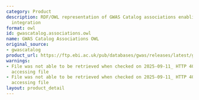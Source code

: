 ```yaml
---
category: Product
description: RDF/OWL representation of GWAS Catalog associations enabling semantic
  integration
format: owl
id: gwascatalog.associations.owl
name: GWAS Catalog Associations OWL
original_source:
- gwascatalog
product_url: https://ftp.ebi.ac.uk/pub/databases/gwas/releases/latest/gwas-catalog-associations.owl.gz
warnings:
- File was not able to be retrieved when checked on 2025-09-11_ HTTP 404 error when
  accessing file
- File was not able to be retrieved when checked on 2025-09-11_ HTTP 404 error when
  accessing file
layout: product_detail
---
```

